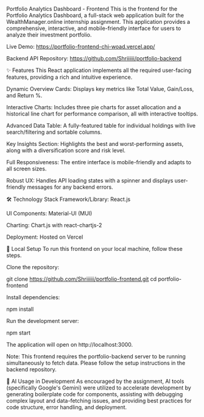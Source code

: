 Portfolio Analytics Dashboard - Frontend
This is the frontend for the Portfolio Analytics Dashboard, a full-stack web application built for the WealthManager.online internship assignment. This application provides a comprehensive, interactive, and mobile-friendly interface for users to analyze their investment portfolio.

Live Demo: https://portfolio-frontend-chi-woad.vercel.app/

Backend API Repository: https://github.com/Shriiiiii/portfolio-backend


✨ Features
This React application implements all the required user-facing features, providing a rich and intuitive experience.

Dynamic Overview Cards: Displays key metrics like Total Value, Gain/Loss, and Return %.

Interactive Charts: Includes three pie charts for asset allocation and a historical line chart for performance comparison, all with interactive tooltips.

Advanced Data Table: A fully-featured table for individual holdings with live search/filtering and sortable columns.

Key Insights Section: Highlights the best and worst-performing assets, along with a diversification score and risk level.

Full Responsiveness: The entire interface is mobile-friendly and adapts to all screen sizes.

Robust UX: Handles API loading states with a spinner and displays user-friendly messages for any backend errors.

🛠️ Technology Stack
Framework/Library: React.js

UI Components: Material-UI (MUI)

Charting: Chart.js with react-chartjs-2

Deployment: Hosted on Vercel

🚀 Local Setup
To run this frontend on your local machine, follow these steps.

Clone the repository:

git clone https://github.com/Shriiiiii/portfolio-frontend.git
cd portfolio-frontend

Install dependencies:

npm install

Run the development server:

npm start

The application will open on http://localhost:3000.

Note: This frontend requires the portfolio-backend server to be running simultaneously to fetch data. Please follow the setup instructions in the backend repository.

🤖 AI Usage in Development
As encouraged by the assignment, AI tools (specifically Google's Gemini) were utilized to accelerate development by generating boilerplate code for components, assisting with debugging complex layout and data-fetching issues, and providing best practices for code structure, error handling, and deployment.